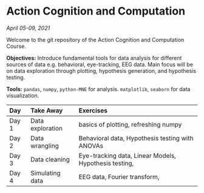 # Action Cognition and Computation

_April 05-09, 2021_

Welcome to the git repository of the Action Cognition and Computation Course.

**Objectives:** Introduce fundamental tools for data analysis for different sources of data e.g. behavioral, eye-tracking, EEG data. Main focus will be on data exploration through plotting, hypothesis generation, and hypothesis testing.

**Tools:**  `pandas`, `numpy`, `python-MNE` for analysis. `matplotlib`, `seaborn` for data visualization.

| Day     | Take Away     | Exercises |
| :------------- | :------------- | :----------------|
| Day 1          | Data exploration  | basics of plotting, refreshing numpy |
| Day 2          | Data wrangling | Behavioral data, Hypothesis testing with ANOVAs |
| Day 3          | Data cleaning | Eye-tracking data, Linear Models, Hypothesis testing,|
| Day 4          | Simulating data | EEG data, Fourier transform, |
